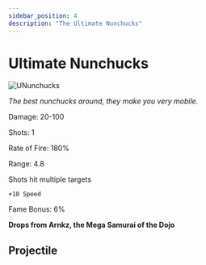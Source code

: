 ```yaml
---
sidebar_position: 4
description: "The Ultimate Nunchucks"
---
```


# Ultimate Nunchucks

![UNunchucks](https://vwiki.valorserver.com/api/item/picture/ultimate%20nunchucks)

<i>The best nunchucks around, they make you very mobile.</i>

Damage: 20-100

Shots: 1

Rate of Fire: 180% 

Range: 4.8

Shots hit multiple targets

    +10 Speed

Fame Bonus: 6%

**Drops from Arnkz, the Mega Samurai of the Dojo**

## Projectile
